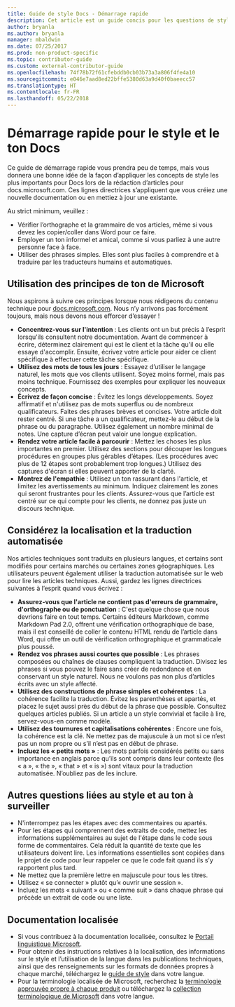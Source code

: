 ```yaml
---
title: Guide de style Docs - Démarrage rapide
description: Cet article est un guide concis pour les questions de style. Il contient seulement l’essentiel pour bien démarrer avec docs.microsoft.com.
author: bryanla
ms.author: bryanla
manager: mbaldwin
ms.date: 07/25/2017
ms.prod: non-product-specific
ms.topic: contributor-guide
ms.custom: external-contributor-guide
ms.openlocfilehash: 74f78b72f61cfebddb0cb03b73a3a806f4fe4a10
ms.sourcegitcommit: e046e7aad8ed22bffe5380d63a9d40f0baeecc57
ms.translationtype: HT
ms.contentlocale: fr-FR
ms.lasthandoff: 05/22/2018
---
```

# <a name="docs-style-and-voice-quick-start"></a>Démarrage rapide pour le style et le ton Docs

Ce guide de démarrage rapide vous prendra peu de temps, mais vous donnera une bonne idée de la façon d’appliquer les concepts de style les plus importants pour Docs lors de la rédaction d’articles pour docs.microsoft.com. Ces lignes directrices s’appliquent que vous créiez une nouvelle documentation ou en mettiez à jour une existante.

Au strict minimum, veuillez :

- Vérifier l’orthographe et la grammaire de vos articles, même si vous devez les copier/coller dans Word pour ce faire.
- Employer un ton informel et amical, comme si vous parliez à une autre personne face à face.
- Utiliser des phrases simples. Elles sont plus faciles à comprendre et à traduire par les traducteurs humains et automatiques.

## <a name="use-the-microsoft-voice-principles"></a>Utilisation des principes de ton de Microsoft

Nous aspirons à suivre ces principes lorsque nous rédigeons du contenu technique pour [docs.microsoft.com](https://docs.microsoft.com). Nous n’y arrivons pas forcément toujours, mais nous devons nous efforcer d’essayer !

- **Concentrez-vous sur l'intention** : Les clients ont un but précis à l’esprit lorsqu'ils consultent notre documentation. Avant de commencer à écrire, déterminez clairement qui est le client et la tâche qu'il ou elle essaye d'accomplir. Ensuite, écrivez votre article pour aider ce client spécifique à effectuer cette tâche spécifique.
- **Utilisez des mots de tous les jours** : Essayez d’utiliser le langage naturel, les mots que vos clients utilisent. Soyez moins formel, mais pas moins technique. Fournissez des exemples pour expliquer les nouveaux concepts.
- **Écrivez de façon concise** : Évitez les longs développements. Soyez affirmatif et n'utilisez pas de mots superflus ou de nombreux qualificateurs. Faites des phrases brèves et concises. Votre article doit rester centré. Si une tâche a un qualificateur, mettez-le au début de la phrase ou du paragraphe. Utilisez également un nombre minimal de notes. Une capture d’écran peut valoir une longue explication.
- **Rendez votre article facile à parcourir** : Mettez les choses les plus importantes en premier. Utilisez des sections pour découper les longues procédures en groupes plus gérables d’étapes. (Les procédures avec plus de 12 étapes sont probablement trop longues.) Utilisez des captures d'écran si elles peuvent apporter de la clarté.
- **Montrez de l'empathie** : Utilisez un ton rassurant dans l'article, et limitez les avertissements au minimum. Indiquez clairement les zones qui seront frustrantes pour les clients. Assurez-vous que l’article est centré sur ce qui compte pour les clients, ne donnez pas juste un discours technique.

## <a name="consider-localization-and-machine-translation"></a>Considérez la localisation et la traduction automatisée

Nos articles techniques sont traduits en plusieurs langues, et certains sont modifiés pour certains marchés ou certaines zones géographiques. Les utilisateurs peuvent également utiliser la traduction automatisée sur le web pour lire les articles techniques. Aussi, gardez les lignes directrices suivantes à l’esprit quand vous écrivez :

- **Assurez-vous que l'article ne contient pas d'erreurs de grammaire, d'orthographe ou de ponctuation** : C'est quelque chose que nous devrions faire en tout temps. Certains éditeurs Markdown, comme Markdown Pad 2.0, offrent une vérification orthographique de base, mais il est conseillé de coller le contenu HTML rendu de l’article dans Word, qui offre un outil de vérification orthographique et grammaticale plus poussé.
- **Rendez vos phrases aussi courtes que possible** : Les phrases composées ou chaînes de clauses compliquent la traduction. Divisez les phrases si vous pouvez le faire sans créer de redondance et en conservant un style naturel. Nous ne voulons pas non plus d’articles écrits avec un style affecté.
- **Utilisez des constructions de phrase simples et cohérentes** : La cohérence facilite la traduction. Évitez les parenthèses et apartés, et placez le sujet aussi près du début de la phrase que possible. Consultez quelques articles publiés. Si un article a un style convivial et facile à lire, servez-vous-en comme modèle.
- **Utilisez des tournures et capitalisations cohérentes** : Encore une fois, la cohérence est la clé. Ne mettez pas de majuscule à un mot si ce n’est pas un nom propre ou s’il n’est pas en début de phrase.
- **Incluez les « petits mots »** : Les mots parfois considérés petits ou sans importance en anglais parce qu’ils sont compris dans leur contexte (les « a », « the », « that » et « is ») sont vitaux pour la traduction automatisée. N’oubliez pas de les inclure.

## <a name="other-style-and-voice-issues-to-watch-for"></a>Autres questions liées au style et au ton à surveiller

- N'interrompez pas les étapes avec des commentaires ou apartés.
- Pour les étapes qui comprennent des extraits de code, mettez les informations supplémentaires au sujet de l'étape dans le code sous forme de commentaires. Cela réduit la quantité de texte que les utilisateurs doivent lire. Les informations essentielles sont copiées dans le projet de code pour leur rappeler ce que le code fait quand ils s’y rapportent plus tard.
- Ne mettez que la première lettre en majuscule pour tous les titres.
- Utilisez « se connecter » plutôt qu’« ouvrir une session ».
- Incluez les mots « suivant » ou « comme suit » dans chaque phrase qui précède un extrait de code ou une liste.

## <a name="localized-documentation"></a>Documentation localisée

- Si vous contribuez à la documentation localisée, consultez le [Portail linguistique Microsoft](https://www.microsoft.com/Language/Default.aspx).
- Pour obtenir des instructions relatives à la localisation, des informations sur le style et l’utilisation de la langue dans les publications techniques, ainsi que des renseignements sur les formats de données propres à chaque marché, téléchargez le [guide de style](https://www.microsoft.com/Language/StyleGuides.aspx) dans votre langue.
- Pour la terminologie localisée de Microsoft, recherchez la [terminologie approuvée propre à chaque produit](https://www.microsoft.com/Language/Search.aspx) ou téléchargez la [collection terminologique de Microsoft](https://www.microsoft.com/Language/Terminology.aspx) dans votre langue.
